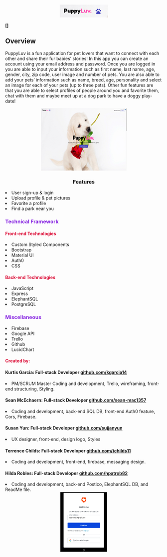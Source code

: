 <div align="center">
    <img width="155" height="" src="PuppyLuv_Logo.png">
</div>

<!-- <h2 style="text-align:center">PuppyLuv</h2> -->
**[]**
<h2>Overview</h2>


<p>PuppyLuv is a fun application for pet lovers that want to connect with each other and share their fur babies’ stories! In this app you can create an account using your email address and password. Once you are logged in you are able to input your information
    such as first name, last name, age, gender, city, zip code, user image and number of pets. You are also able to add your pets’ information such as name, breed, age, personality and select an image for each of your pets (up to three pets). Other
    fun features are that you are able to select profiles of people around you and favorite them, chat with them and maybe meet up at a dog park to have a doggy play-date!</p>
<div align="center">
    <img width="275" height="200px" src="PuppyLuv.png">
</div>
<h3 align="center">Features</h3>

<li>User sign-up & login</li>
<li>Upload profile & pet pictures</li>
<li>Favorite a profile </li>
<li>Find a park near you</li>



<h3 style="color:blueviolet">Technical Framework</h3>
<h4 style="color:crimson">Front-end Technologies</h4>
<li>Custom Styled Components</li>
<li>Bootstrap</li>
<li>Material UI</li>
<li>Auth0</li>
<li>CSS </li>

<h4 style="color:crimson">Back-end Technologies</h4>

<li>JavaScript</li>
<li>Express</li>
<li>ElephantSQL</li>
<li>PostgreSQL</li>

<h3 style="color:blueviolet">Miscellaneous</h3>
<li>Firebase</li>
<li>Google API</li>
<li>Trello</li>
<li>Github</li>
<li>LucidChart</li>


<h4 style="color:crimson">Created by:</h4>

<h4>Kurtis Garcia: Full-stack Developer
    <a href="https://github.com/kgarcia14">github.com/kgarcia14</a>
</h4>

<li>PM/SCRUM Master Coding and development, Trello, wireframing, front-end structuring, Styling.
</li>

<h4>Sean McEchaern: Full-stack Developer
    <a href="https://github.com/sean-mac1357">github.com/sean-mac1357</a>
</h4>
<li>
    Coding and development, back-end SQL DB, front-end Auth0 feature, Cors, Firebase.
</li>
<h4>Susan Yun: Full-stack Developer
    <a href="https://github.com/sujjanyun">github.com/sujjanyun</a>
</h4>
<li>
    UX designer, front-end, design logo, Styles
</li>

<h4>Terrence Childs: Full-stack Developer
    <a href="https://github.com/tchilds11">github.com/tchilds11</a>
</h4>
<li>
    Coding and development, front-end, firebase, messaging design.
</li>

<h4>Hilda Robles: Full-stack Developer
    <a href="https://github.com/hpatrob82">github.com/hpatrob82</a>
</h4>
<li>
    Coding and development, back-end Postico, ElephantSQL DB, and ReadMe file.
</li>


<div style="text-align:center">
    <img width="150" src="PuppyAuth.png">
</div>
